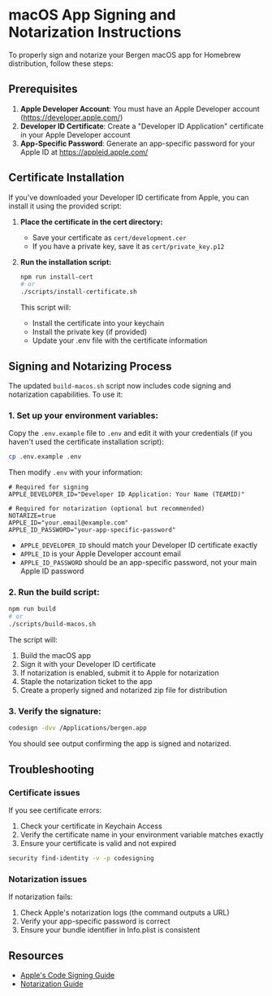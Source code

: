 # macOS App Signing and Notarization Instructions

To properly sign and notarize your Bergen macOS app for Homebrew distribution, follow these steps:

## Prerequisites

1. **Apple Developer Account**: You must have an Apple Developer account (https://developer.apple.com/)
2. **Developer ID Certificate**: Create a "Developer ID Application" certificate in your Apple Developer account
3. **App-Specific Password**: Generate an app-specific password for your Apple ID at https://appleid.apple.com/

## Certificate Installation

If you've downloaded your Developer ID certificate from Apple, you can install it using the provided script:

1. **Place the certificate in the cert directory:**
   - Save your certificate as `cert/development.cer`
   - If you have a private key, save it as `cert/private_key.p12`

2. **Run the installation script:**
   ```bash
   npm run install-cert
   # or
   ./scripts/install-certificate.sh
   ```

   This script will:
   - Install the certificate into your keychain
   - Install the private key (if provided)
   - Update your .env file with the certificate information

## Signing and Notarizing Process

The updated `build-macos.sh` script now includes code signing and notarization capabilities. To use it:

### 1. Set up your environment variables:

Copy the `.env.example` file to `.env` and edit it with your credentials (if you haven't used the certificate installation script):

```bash
cp .env.example .env
```

Then modify `.env` with your information:

```
# Required for signing
APPLE_DEVELOPER_ID="Developer ID Application: Your Name (TEAMID)"

# Required for notarization (optional but recommended)
NOTARIZE=true
APPLE_ID="your.email@example.com"
APPLE_ID_PASSWORD="your-app-specific-password"
```

- `APPLE_DEVELOPER_ID` should match your Developer ID certificate exactly
- `APPLE_ID` is your Apple Developer account email
- `APPLE_ID_PASSWORD` should be an app-specific password, not your main Apple ID password

### 2. Run the build script:

```bash
npm run build
# or
./scripts/build-macos.sh
```

The script will:
1. Build the macOS app
2. Sign it with your Developer ID certificate
3. If notarization is enabled, submit it to Apple for notarization
4. Staple the notarization ticket to the app
5. Create a properly signed and notarized zip file for distribution

### 3. Verify the signature:

```bash
codesign -dvv /Applications/bergen.app
```

You should see output confirming the app is signed and notarized.

## Troubleshooting

### Certificate issues

If you see certificate errors:

1. Check your certificate in Keychain Access
2. Verify the certificate name in your environment variable matches exactly
3. Ensure your certificate is valid and not expired

```bash
security find-identity -v -p codesigning
```

### Notarization issues

If notarization fails:

1. Check Apple's notarization logs (the command outputs a URL)
2. Verify your app-specific password is correct
3. Ensure your bundle identifier in Info.plist is consistent

## Resources

- [Apple's Code Signing Guide](https://developer.apple.com/documentation/security/code_signing)
- [Notarization Guide](https://developer.apple.com/documentation/security/notarizing_macos_software_before_distribution)
